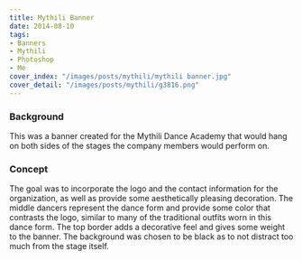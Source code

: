 ```yaml
---
title: Mythili Banner
date: 2014-08-10
tags:
- Banners
- Mythili
- Photoshop
- Me
cover_index: "/images/posts/mythili/mythili banner.jpg"
cover_detail: "/images/posts/mythili/g3816.png"
---
```

### Background
This was a banner created for the Mythili Dance Academy that would hang on both sides of the stages the company members would perform on.

### Concept
The goal was to incorporate the logo and the contact information for the organization, as well as provide some aesthetically pleasing decoration. The middle dancers represent the dance form and provide some color that contrasts the logo, similar to many of the traditional outfits worn in this dance form. The top border adds a decorative feel and gives some weight to the banner. The background was chosen to be black as to not distract too much from the stage itself.